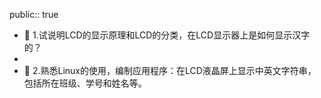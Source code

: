 public:: true

- 🔵 1.试说明LCD的显示原理和LCD的分类，在LCD显示器上是如何显示汉字的？
-
- 🔵 2.熟悉Linux的使用，编制应用程序：在LCD液晶屏上显示中英文字符串，包括所在班级、学号和姓名等。